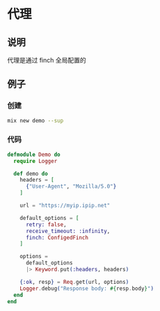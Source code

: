 # 代理

## 说明

代理是通过 finch 全局配置的

## 例子

### 创建

```sh
mix new demo --sup
```

### 代码

```elixir
defmodule Demo do
  require Logger

  def demo do
    headers = [
      {"User-Agent", "Mozilla/5.0"}
    ]

    url = "https://myip.ipip.net"

    default_options = [
      retry: false,
      receive_timeout: :infinity,
      finch: ConfigedFinch
    ]

    options =
      default_options
      |> Keyword.put(:headers, headers)

    {:ok, resp} = Req.get(url, options)
    Logger.debug("Response body: #{resp.body}")
  end
end
```
